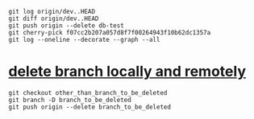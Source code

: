 ~~~shell
git log origin/dev..HEAD
git diff origin/dev..HEAD
git push origin --delete db-test
git cherry-pick f07cc2b207a057d8f7f00264943f10b62dc1357a
git log --oneline --decorate --graph --all
~~~

# [delete branch locally and remotely](http://stackoverflow.com/questions/2003505/delete-a-git-branch-both-locally-and-remotely)
~~~shell
git checkout other_than_branch_to_be_deleted
git branch -D branch_to_be_deleted
git push origin --delete branch_to_be_deleted
~~~

